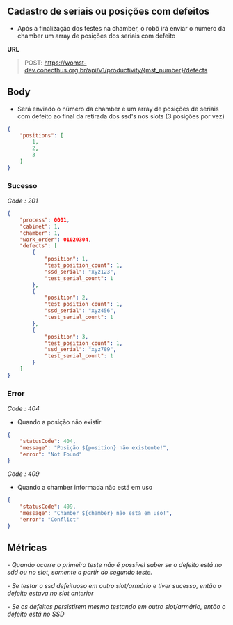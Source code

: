 ## Cadastro de seriais ou posições com defeitos
- Após a finalização dos testes na chamber, o robô irá enviar o número da chamber um array de posições dos seriais com defeito

**URL**
>POST: https://womst-dev.conecthus.org.br/api/v1/productivity/{mst_number}/defects

## Body
* Será enviado o número da chamber e um array de posições de seriais com defeito ao final da retirada dos ssd's nos slots (3 posições por vez)
```json
{
	"positions": [
		1,
		2,
		3
	]
}
```

### Sucesso
*Code : 201*
```json
{
  	"process": 0001,
	"cabinet": 1,
    "chamber": 1,
    "work_order": 01020304,
	"defects": [
		{
			"position": 1,
			"test_position_count": 1,
			"ssd_serial": "xyz123",
			"test_serial_count": 1
		},
		{
			"position": 2,
			"test_position_count": 1,
			"ssd_serial": "xyz456",
			"test_serial_count": 1
		},
		{
			"position": 3,
			"test_position_count": 1,
			"ssd_serial": "xyz789",
			"test_serial_count": 1
		}
	]
}
```

### Error
*Code : 404*
* Quando a posição não existir
```json
{
	"statusCode": 404,
	"message": "Posição ${position} não existente!",
	"error": "Not Found"
}
```

*Code : 409*
* Quando a chamber informada não está em uso
```json
{
	"statusCode": 409,
	"message": "Chamber ${chamber} não está em uso!",
	"error": "Conflict"
}
```

## Métricas
*- Quando ocorre o primeiro teste não é possível saber se o defeito está no sdd ou no slot, somente a partir do segundo teste.*

*- Se testar o ssd defeituoso em outro slot/armário e tiver sucesso, então o defeito estava no slot anterior*

*- Se os defeitos persistirem mesmo testando em outro slot/armário, então o defeito está no SSD*
